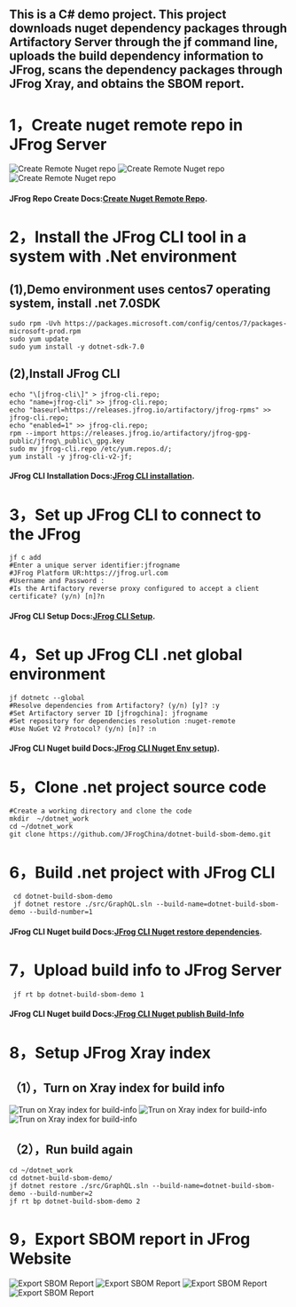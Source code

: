 ## This is a C# demo project. This project downloads nuget dependency packages through Artifactory Server through the jf command line, uploads the build dependency information to JFrog, scans the dependency packages through JFrog Xray, and obtains the SBOM report.


# 1，Create nuget remote repo in JFrog Server

![Create Remote Nuget repo](images/1.1.jpg)
![Create Remote Nuget repo](images/1.2.jpg)
![Create Remote Nuget repo](images/1.3.jpg)

#### JFrog Repo Create Docs:[Create Nuget Remote Repo](https://jfrog.com/help/r/jfrog-artifactory-documentation/set-up-remote-nuget-repositories).



# 2，Install the JFrog CLI tool in a system with .Net environment

## (1),Demo environment uses centos7 operating system, install .net 7.0SDK
```
sudo rpm -Uvh https://packages.microsoft.com/config/centos/7/packages-microsoft-prod.rpm
sudo yum update
sudo yum install -y dotnet-sdk-7.0
```

## (2),Install JFrog CLI
```
echo "\[jfrog-cli\]" > jfrog-cli.repo;
echo "name=jfrog-cli" >> jfrog-cli.repo;
echo "baseurl=https://releases.jfrog.io/artifactory/jfrog-rpms" >> jfrog-cli.repo;
echo "enabled=1" >> jfrog-cli.repo;
rpm --import https://releases.jfrog.io/artifactory/jfrog-gpg-public/jfrog\_public\_gpg.key
sudo mv jfrog-cli.repo /etc/yum.repos.d/;
yum install -y jfrog-cli-v2-jf;
```
#### JFrog CLI Installation Docs:[JFrog CLI installation](https://docs.jfrog-applications.jfrog.io/jfrog-applications/jfrog-cli/install).

# 3，Set up JFrog CLI to connect to the JFrog 
```
jf c add
#Enter a unique server identifier:jfrogname
#JFrog Platform UR:https://jfrog.url.com
#Username and Password :
#Is the Artifactory reverse proxy configured to accept a client certificate? (y/n) [n]?n
```
#### JFrog CLI Setup Docs:[JFrog CLI Setup](https://docs.jfrog-applications.jfrog.io/jfrog-applications/jfrog-cli/cli-for-jfrog-artifactory/authentication).

# 4，Set up JFrog CLI .net global environment
```
jf dotnetc --global
#Resolve dependencies from Artifactory? (y/n) [y]? :y
#Set Artifactory server ID [jfrogchina]: jfrogname
#Set repository for dependencies resolution :nuget-remote
#Use NuGet V2 Protocol? (y/n) [n]? :n
```
#### JFrog CLI Nuget build Docs:[JFrog CLI Nuget Env setup](https://docs.jfrog-applications.jfrog.io/jfrog-applications/jfrog-cli/cli-for-jfrog-artifactory/package-managers-integration#building-nuget-packages)).

# 5，Clone .net project source code

```
#Create a working directory and clone the code
mkdir  ~/dotnet_work
cd ~/dotnet_work
git clone https://github.com/JFrogChina/dotnet-build-sbom-demo.git
```

# 6，Build .net project with JFrog CLI

```
 cd dotnet-build-sbom-demo
 jf dotnet restore ./src/GraphQL.sln --build-name=dotnet-build-sbom-demo --build-number=1
```
#### JFrog CLI Nuget build Docs:[JFrog CLI Nuget restore dependencies](https://docs.jfrog-applications.jfrog.io/jfrog-applications/jfrog-cli/cli-for-jfrog-artifactory/package-managers-integration#running-nuget-and-dotnet-commands).
 
# 7，Upload build info to JFrog Server
```
 jf rt bp dotnet-build-sbom-demo 1
```
#### JFrog CLI Nuget build Docs:[JFrog CLI Nuget publish Build-Info](https://docs.jfrog-applications.jfrog.io/jfrog-applications/jfrog-cli/cli-for-jfrog-artifactory/build-integration#publishing-build-info)


# 8，Setup JFrog Xray index

## （1），Turn on Xray index for  build info 

![Trun on Xray index for build-info](images/8.1.jpg)
![Trun on Xray index for build-info](images/8.2.jpg)
![Trun on Xray index for build-info](images/8.3.jpg)

## （2），Run build again
```
cd ~/dotnet_work
cd dotnet-build-sbom-demo/
jf dotnet restore ./src/GraphQL.sln --build-name=dotnet-build-sbom-demo --build-number=2
jf rt bp dotnet-build-sbom-demo 2
```

# 9，Export SBOM report in JFrog Website

![Export SBOM Report](images/9.1.jpg)
![Export SBOM Report](images/9.2.jpg)
![Export SBOM Report](images/9.3.jpg)
![Export SBOM Report](images/9.4.jpg)
